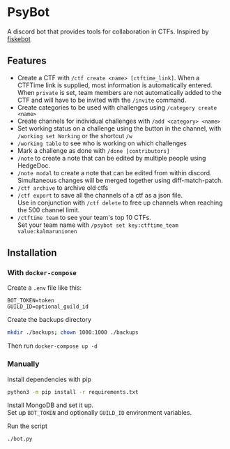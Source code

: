 # PsyBot
A discord bot that provides tools for collaboration in CTFs. Inspired by [fiskebot](https://github.com/ekofiskctf/fiskebot)

## Features
* Create a CTF with `/ctf create <name> [ctftime_link]`. When a CTFTime link is supplied, most information is automatically entered. <br />
  When `private` is set, team members are not automatically added to the CTF and will have to be invited with the `/invite` command.
* Create categories to be used with challenges using `/category create <name>`
* Create channels for individual challenges with `/add <category> <name>`
* Set working status on a challenge using the button in the channel, with `/working set Working` or the shortcut `/w`
* `/working table` to see who is working on which challenges
* Mark a challenge as done with `/done [contributors]`
* `/note` to create a note that can be edited by multiple people using HedgeDoc.
* `/note modal` to create a note that can be edited from within discord. Simultaneous changes will be merged together using diff-match-patch. 
* `/ctf archive` to archive old ctfs
* `/ctf export` to save all the channels of a ctf as a json file. <br />
  Use in conjunction with `/ctf delete` to free up channels when reaching the 500 channel limit.
* `/ctftime team` to see your team's top 10 CTFs. <br />
  Set your team name with `/psybot set key:ctftime_team value:kalmarunionen`
## Installation
### With `docker-compose`
Create a `.env` file like this:
```
BOT_TOKEN=token
GUILD_ID=optional_guild_id
```
Create the backups directory
```sh
mkdir ./backups; chown 1000:1000 ./backups
```
Then run `docker-compose up -d`

### Manually
Install dependencies with pip
```sh
python3 -m pip install -r requirements.txt
```
Install MongoDB and set it up. \
Set up `BOT_TOKEN` and optionally `GUILD_ID` environment variables.

Run the script
```sh
./bot.py
```

